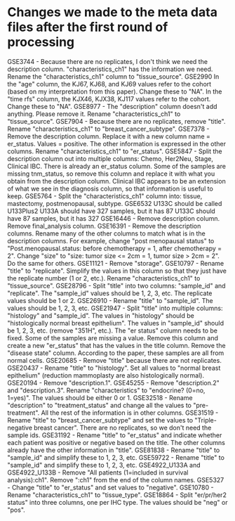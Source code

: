 # Changes we made to the meta data files after the first round of processing

GSE3744 - Because there are no replicates, I don't think we need the description column. "characteristics_ch1" has the information we need. Rename the "characteristics_ch1" column to "tissue_source".
GSE2990
In the "age" column, the KJ67, KJ68, and KJ69 values refer to the cohort (based on my interpretation from this paper). Change these to "NA". 
In the "time rfs" column, the KJX46, KJX38, KJ117 values refer to the cohort. Change these to "NA".
GSE8977 - The "description" column doesn't add anything. Please remove it. Rename "characteristics_ch1" to "tissue_source".
GSE7904 - Because there are no replicates, remove "title". Rename "characteristics_ch1" to "breast_cancer_subtype".
GSE7378 - Remove the description column. Replace it with a new column name = er_status. Values = positive. The other information is expressed in the other columns. Rename "characteristics_ch1" to "er_status".
GSE5847 - Split the description column out into multiple columns: Chemo, Her2Neu, Stage, Clinical IBC. There is already an er_status column. Some of the samples are missing tnm_status, so remove this column and replace it with what you obtain from the description column. Clinical IBC appears to be an extension of what we see in the diagnosis column, so that information is useful to keep.
GSE5764 - Split the "characteristics_ch1" column into: tissue, mastectomy, postmenopausal, subtype.
GSE6532
U133C should be called U133Plus2
U133A should have 327 samples, but it has 87
U133C should have 87 samples, but it has 327
GSE16446 - Remove description column. Remove final_analysis column.
GSE16391 - Remove the description columns. Rename many of the other columns to match what is in the description columns. For example, change "post menopausal status" to "Post.menopausal.status: before chemotherapy = 1, after chemotherapy = 2". Change "size" to "size: tumor size <= 2cm = 1, tumor size > 2cm = 2". Do the same for others.
GSE11121 - Remove "storage".
GSE10797 - Rename "title" to "replicate". Simplify the values in this column so that they just have the replicate number (1 or 2, etc.). Rename "characteristics_ch1" to "tissue_source".
GSE28796 - Split "title" into two columns: "sample_id" and "replicate". The "sample_id" values should be 1, 2, 3, etc. The replicate values should be 1 or 2.
GSE26910 - Rename "title" to "sample_id". The values should be 1, 2, 3, etc.
GSE21947 - Split "title" into multiple columns: "histology" and "sample_id". The values in "histology" should be "histologically normal breast epithelium". The values in "sample_id" should be 1, 2, 3, etc. (remove "351H", etc.). The "er status" column needs to be fixed. Some of the samples are missing a value. Remove this column and create a new "er_status" that has the values in the title column. Remove the "disease state" column. According to the paper, these samples are all from normal cells.
GSE20685 - Remove "title" because there are not replicates.
GSE20437 - Rename "title" to "histology". Set all values to "normal breast epithelium" (reduction mammoplasty are also histologically normal).
GSE20194 - Remove "description.1".
GSE45255 - Remove "description.2" and "description.3". Rename "characteristics" to "endocrine? (0=no, 1=yes)". The values should be either 0 or 1.
GSE32518 - Rename "description" to "treatment_status" and change all the values to "pre-treatment". All the rest of the information is in other columns.
GSE31519 - Rename "title" to "breast_cancer_subtype" and set the values to "Triple-negative breast cancer". There are no replicates, so we don't need the sample ids.
GSE31192 - Rename "title" to "er_status" and indicate whether each patient was positive or negative based on the title. The other columns already have the other information in "title".
GSE81838 - Rename "title" to "sample_id" and simplify these to 1, 2, 3, etc.
GSE59722 - Rename "title" to "sample_id" and simplify these to 1, 2, 3, etc.
GSE4922_U133A and GSE4922_U133B - Remove "All patients (1=included in survival analysis):ch1". Remove ":ch1" from the end of the column names.
GSE5327 - Change "title" to "er_status" and set values to "negative".
GSE10780 - Rename "characteristics_ch1" to "tissue_type".
GSE18864 - Split "er/pr/her2 status" into three columns, one per IHC type. The values should be "neg" or "pos".